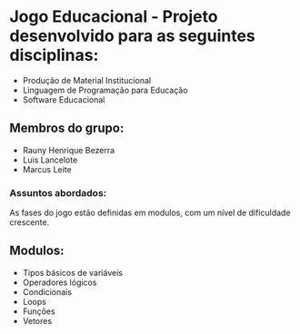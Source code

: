 # Jogo Educacional - Projeto desenvolvido para as seguintes disciplinas:

* Produção de Material Institucional
* Linguagem de Programação para Educação
* Software Educacional

## Membros do grupo:

* Rauny Henrique Bezerra
* Luis Lancelote
* Marcus Leite

### Assuntos abordados: 

As fases do jogo estão definidas em modulos, com um nível de dificuldade crescente.

## Modulos: 

* Tipos básicos de variáveis
* Operadores lógicos
* Condicionais
* Loops
* Funções
* Vetores
